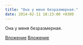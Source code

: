```yaml
---
title: "Она у меня безразмерная."
date: 2014-02-11 18:23:00 +0300
---
```


Она у меня безразмерная.


[Вложение](/assets/vk_photos/1/hfMTOxU-XIk.jpg)
[Вложение](/assets/vk_photos/1/lSEvdIW7gwI.jpg)
